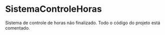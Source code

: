 # SistemaControleHoras
Sistema de controle de horas não finalizado.
Todo o código do projeto está comentado.
